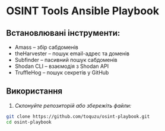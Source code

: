 # OSINT Tools Ansible Playbook

## Встановлювані інструменти:

- Amass – збір сабдоменів
- theHarvester – пошук email-адрес та доменів
- Subfinder – пасивний пошук сабдоменів
- Shodan CLI – взаємодія з Shodan API
- TruffleHog – пошук секретів у GitHub

## Використання

1. *Склонуйте репозиторій або збережіть файли:*

```bash
git clone https://github.com/toquzu/osint-playbook.git
cd osint-playbook
```

```bash
